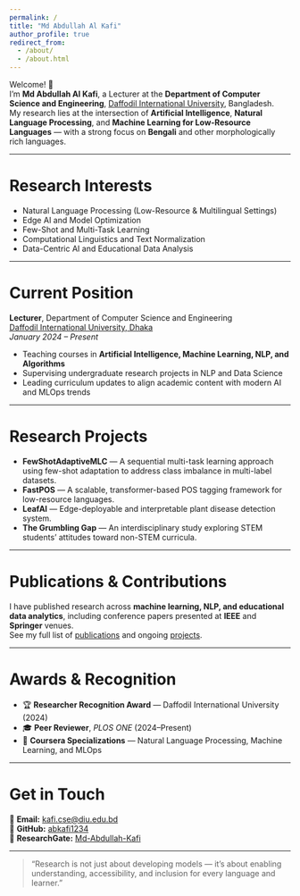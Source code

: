 ```yaml
---
permalink: /
title: "Md Abdullah Al Kafi"
author_profile: true
redirect_from: 
  - /about/
  - /about.html
---
```


Welcome! 👋  
I’m **Md Abdullah Al Kafi**, a Lecturer at the **Department of Computer Science and Engineering**, [Daffodil International University](https://daffodilvarsity.edu.bd/), Bangladesh.  
My research lies at the intersection of **Artificial Intelligence**, **Natural Language Processing**, and **Machine Learning for Low-Resource Languages** — with a strong focus on **Bengali** and other morphologically rich languages.

---

Research Interests
======
* Natural Language Processing (Low-Resource & Multilingual Settings)
* Edge AI and Model Optimization  
* Few-Shot and Multi-Task Learning  
* Computational Linguistics and Text Normalization  
* Data-Centric AI and Educational Data Analysis  

---

Current Position
======
**Lecturer**, Department of Computer Science and Engineering  
[Daffodil International University, Dhaka](https://faculty.daffodilvarsity.edu.bd/profile/cse/alkafi.html)  
*January 2024 – Present*  
- Teaching courses in **Artificial Intelligence, Machine Learning, NLP, and Algorithms**  
- Supervising undergraduate research projects in NLP and Data Science  
- Leading curriculum updates to align academic content with modern AI and MLOps trends  

---

Research Projects
======
* **FewShotAdaptiveMLC** — A sequential multi-task learning approach using few-shot adaptation to address class imbalance in multi-label datasets.  
* **FastPOS** — A scalable, transformer-based POS tagging framework for low-resource languages.  
* **LeafAI** — Edge-deployable and interpretable plant disease detection system.  
* **The Grumbling Gap** — An interdisciplinary study exploring STEM students’ attitudes toward non-STEM curricula.  

---

Publications & Contributions
======
I have published research across **machine learning, NLP, and educational data analytics**, including conference papers presented at **IEEE** and **Springer** venues.  
See my full list of [publications](/publications/) and ongoing [projects](/portfolio/).

---

Awards & Recognition
======
* 🏆 **Researcher Recognition Award** — Daffodil International University (2024)  
* 🎓 **Peer Reviewer**, *PLOS ONE* (2024–Present)  
* 📜 **Coursera Specializations** — Natural Language Processing, Machine Learning, and MLOps  

---

Get in Touch
======
📧 **Email:** kafi.cse@diu.edu.bd  
🐙 **GitHub:** [abkafi1234](https://github.com/abkafi1234)  
🔗 **ResearchGate:** [Md-Abdullah-Kafi](https://www.researchgate.net/profile/Md-Abdullah-Kafi)

---

> “Research is not just about developing models — it’s about enabling understanding, accessibility, and inclusion for every language and learner.”

